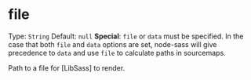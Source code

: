 # file
Type: `String`
Default: `null`
**Special**: `file` or `data` must be specified. In the case that both `file` and `data` options are set, node-sass will give precedence to `data` and use `file` to calculate paths in sourcemaps.

Path to a file for [LibSass] to render.
